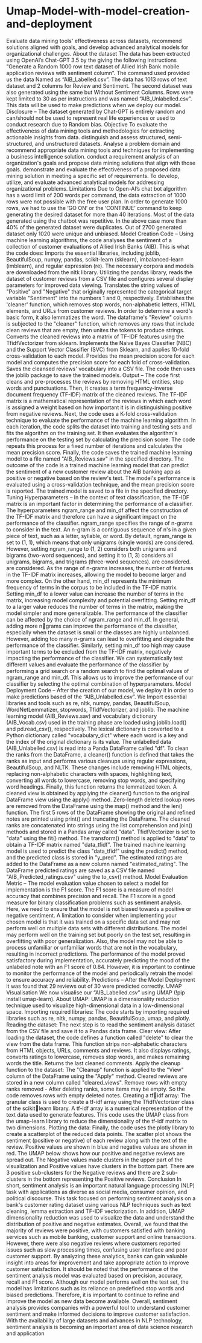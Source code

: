 # Umap-Model-with-model-creation-and-deployment
Evaluate data mining tools' effectiveness across datasets, recommend solutions aligned with goals, and develop advanced analytical models for organizational challenges.
About the dataset
The data has been extracted using OpenAI’s Chat-GPT 3.5 by the giving the following instructions
“Generate a Random 1000 row text dataset of Allied Irish Bank mobile application reviews with 
sentiment column”.
The command used provided us the data Named as “AIB_Labelled.csv”. The data has 1013 rows of text 
dataset and 2 columns for Review and Sentiment. 
The second dataset was also generated using the same but Without Sentiment Columns. Rows were 
kept limited to 30 as per instructions and was named “AIB_Unlabelled.csv”.
This data will be used to make predictions when we deploy our model.
Disclosure – The dataset generated by Chat-GPT is entirely random and can/should not be used to 
represent real life experiences or used to conduct research due to Random bias.
Objective
To evaluate the effectiveness of data mining tools and methodologies for extracting actionable insights 
from data. distinguish and assess structured, semi-structured, and unstructured datasets. Analyse a 
problem domain and recommend appropriate data mining tools and techniques for implementing a 
business intelligence solution. conduct a requirement analysis of an organization's goals and propose 
data mining solutions that align with those goals. demonstrate and evaluate the effectiveness of a 
proposed data mining solution in meeting a specific set of requirements. To develop, utilize, and 
evaluate advanced analytical models for addressing organizational problems.
Limitations
Due to Open-AI’s chat bot algorithm has a word limit of 200 words per command, the data extraction of 
1000 rows were not possible with the free user plan. 
In order to generate 1000 rows, we had to use the ‘GO ON’ or the ‘CONTINUE’ command to keep 
generating the desired dataset for more than 40 iterations. 
Most of the data generated using the chatbot was repetitive. In the above case more than 40% of the 
generated dataset were duplicates. Out of 2700 generated dataset only 1020 were unique and unbiased.
Model Creation
Code –
Using machine learning algorithms, the code analyses the sentiment of a collection of customer 
evaluations of Allied Irish Banks (AIB). This is what the code does:
Imports the essential libraries, including joblib, BeautifulSoup, numpy, pandas, scikit-learn (sklearn), 
imbalanced-learn (imblearn), and regular expression (re).
The necessary corpora and models are downloaded from the nltk library.
Utilizing the pandas library, reads the dataset of customer reviews from a CSV file and configures 
several display parameters for improved data viewing.
Translates the string values of "Positive" and "Negative" that originally represented the categorical 
target variable "Sentiment" into the numbers 1 and 0, respectively.
Establishes the 'cleaner' function, which removes stop words, non-alphabetic letters, HTML elements, 
and URLs from customer reviews. In order to determine a word's basic form, it also lemmatizes the 
word.
The dataframe's "Review" column is subjected to the "cleaner" function, which removes any rows that 
include clean reviews that are empty, then unites the tokens to produce strings.
Converts the cleaned reviews into a matrix of TF-IDF features using the TfidfVectorizer from sklearn.
Implements the Naive Bayes Classifier (NBC) and the Support Vector Classifier (SVC) from Sklearn, 
and applies 10-fold cross-validation to each model.
Provides the mean precision score for each model and computes the precision score for each fold of 
cross-validation.
Saves the cleansed reviews' vocabulary into a CSV file.
The code then uses the joblib package to save the trained models.
Output –
The code first cleans and pre-processes the reviews by removing HTML entities, stop words and 
punctuations. Then, it creates a term frequency-inverse document frequency (TF-IDF) matrix of the 
cleaned reviews. The TF-IDF matrix is a mathematical representation of the reviews in which each word 
is assigned a weight based on how important it is in distinguishing positive from negative reviews.
Next, the code uses a K-fold cross-validation technique to evaluate the performance of the machine 
learning algorithm. In each iteration, the code splits the dataset into training and testing sets and fits the 
algorithm on the training set. It then evaluates the algorithm's performance on the testing set by 
calculating the precision score. The code repeats this process for a fixed number of iterations and 
calculates the mean precision score.
Finally, the code saves the trained machine learning model to a file named "AIB_Reviews.sav" in the 
specified directory.
The outcome of the code is a trained machine learning model that can predict the sentiment of a new 
customer review about the AIB banking app as positive or negative based on the review's text. The 
model's performance is evaluated using a cross-validation technique, and the mean precision score is 
reported. The trained model is saved to a file in the specified directory.
Tuning Hyperparameters –
In the context of text classification, the TF-IDF matrix is an important factor in determining the 
performance of a classifier. The hyperparameters ngram_range and min_df affect the construction of the 
TF-IDF matrix and therefore can have a significant impact on the performance of the 
classifier. ngram_range specifies the range of n-grams to consider in the text. An n-gram is a contiguous 
sequence of n's in a given piece of text, such as a letter, syllable, or word. By default, ngram_range is set 
to (1, 1), which means that only unigrams (single words) are considered. However, setting ngram_range 
to (1, 2) considers both unigrams and bigrams (two-word sequences), and setting it to (1, 3) considers 
all unigrams, bigrams, and trigrams (three-word sequences). are considered. are considered. As the 
range of n-grams increases, the number of features in the TF-IDF matrix increases, allowing the 
model to become larger and more complex.
On the other hand, min_df represents the minimum frequency of terms in the corpus to be included in 
the TF-IDF matrix. Setting min_df to a lower value can increase the number of terms in the 
matrix, increasing model complexity and potential overfitting. Setting min_df to a larger value reduces 
the number of terms in the matrix, making the model simpler and more generalizable. The performance 
of the classifier can be affected by the choice of ngram_range and min_df. In general, adding more ngrams can improve the performance of the classifier, especially when the dataset is small or the classes 
are highly unbalanced.
However, adding too many n-grams can lead to overfitting and degrade the performance of the classifier. 
Similarly, setting min_df too high may cause important terms to be excluded from the TF-IDF matrix, 
negatively impacting the performance of the classifier. We can systematically test different values and 
evaluate the performance of the classifier by performing a grid search or a random search to find the 
optimal values of ngram_range and min_df. This allows us to improve the performance of our classifier 
by selecting the optimal combination of hyperparameters.
Model Deployment
Code –
After the creation of our model, we deploy it in order to make predictions based of the 
“AIB_Unlabelled.csv”.
We Import essential libraries and tools such as re, nltk, numpy, pandas, BeautifulSoup, 
WordNetLemmatizer, stopwords, TfidfVectorizer, and joblib.
The machine learning model (AIB_Reviews.sav) and vocabulary dictionary (AIB_Vocab.csv) used in 
the training phase are loaded using joblib.load() and pd.read_csv(), respectively. The lexical dictionary 
is converted to a Python dictionary called "vocabulary_dict" where each word is a key 
and the index of the original dictionary is its value.
The unlabelled data (AIB_Unlabelled.csv) is read into a Panda DataFrame called "df". To clean 
the ranks from the DataFrame, a cleaner() function is defined that takes the ranks as input and 
performs various cleanups using regular expressions, BeautifulSoup, and NLTK. These changes include 
removing HTML objects, replacing non-alphabetic characters with spaces, highlighting text, converting 
all words to lowercase, removing stop words, and specifying word headings. Finally, this function 
returns the lemmatized token.
A cleaned view is obtained by applying the cleaner() function to the original DataFrame view using the 
apply() method. Zero-length deleted lookup rows are removed from the DataFrame using the map() 
method and the len() function.
The first 5 rows of the DataFrame showing the original and refined notes are printed using print() 
and truncating the DataFrame. The cleaned ranks are concatenated into strings using the list 
comprehension and join() methods and stored in a Pandas array called "data".
TfidfVectorizer is set to "data" using the fit() method. The transform() method is applied to "data" to 
obtain a TF-IDF matrix named "data_tfidf".
The trained machine learning model is used to predict the class "data_tfidf" using the 
predict() method, and the predicted class is stored in "y_pred". The estimated ratings are added to the 
DataFrame as a new column named "estimated_rating".
The DataFrame predicted ratings are saved as a CSV file 
named "AIB_Predicted_ratings.csv" using the to_csv() method.
Model Evaluation Metric –
The model evaluation value chosen to select a model for implementation is the F1 score. The F1 score is 
a measure of model accuracy that combines precision and recall. The F1 score is a good measure for 
binary classification problems such as sentiment analysis. Here, we need to ensure that the model is not 
biased towards a positive or negative sentiment.
A limitation to consider when implementing your chosen model is that it was trained on a specific data 
set and may not perform well on multiple data sets with different distributions. The model 
may perform well on the training set but poorly on the test set, resulting in overfitting with poor 
generalization. Also, the model may not be able to process unfamiliar or unfamiliar words that are not in 
the vocabulary, resulting in incorrect predictions. The performance of the 
model proved satisfactory during implementation, accurately predicting the mood of the unlabeled 
note with an F1 score of 0.84. However, it is important to continue to monitor the performance of the 
model and periodically retrain the model to ensure accuracy and reliability.
Predictions –
After the Model Deployment it was found that 29 reviews out of 30 were predicted correctly.
UMAP Visualisation 
We now visualise our “AIB_Labelled.csv” using UMAP (!pip install umap-learn).
About UMAP: UMAP is a dimensionality reduction technique used to visualize high-dimensional data 
in a low-dimensional space.
Importing required libraries: The code starts by importing required libraries such as re, nltk, numpy, 
pandas, BeautifulSoup, umap, and plotly.
Reading the dataset: The next step is to read the sentiment analysis dataset from the CSV file 
and save it to a Pandas data frame. Clear view: After loading the dataset, the code defines a function 
called "delete" to clear the view from the data frame. This function strips non-alphabetic characters 
from HTML objects, URLs, comments and reviews. It also displays ratings, converts ratings to 
lowercase, removes stop words, and makes remaining words the title. 
Returns the last cleaned comments. Apply the cleanup function to the dataset: The "Cleanup" function is 
applied to the "View" column of the DataFrame using the "Apply" method. Cleared reviews are stored 
in a new column called "cleared_views". Remove rows with empty ranks removed - After deleting 
ranks, some items may be empty. So the code removes rows with empty deleted notes. Creating a tfidf array: The granular class is used to create a tf-idf array using the TfidfVectorizer class of the scikitlearn library. A tf-idf array is a numerical representation of the text data used to generate features. 
This code uses the UMAP class from the umap-learn library to reduce the dimensionality of the tf-idf 
matrix to two dimensions. Plotting the data: Finally, the code uses the plotly library to create 
a scatterplot of the reduced data points. The scatter plot shows the sentiment (positive or negative) of 
each review along with the text of the review. Positive values are shown in blue and negative values are 
shown in red.
The UMAP below shows how our positive and negative reviews are spread out. The Negative values 
made clusters in the upper part of the visualization and Positive values have clusters in the bottom part.
There are 3 positive sub-clusters for the Negative reviews and there are 2 sub-clusters in the bottom 
representing the Positive reviews.
Conclusion 
In short, sentiment analysis is an important natural language processing (NLP) task with applications as 
diverse as social media, consumer opinion, and political discourse. This task focused on performing 
sentiment analysis on a bank's customer rating dataset using various NLP techniques such as text 
cleaning, lemma extraction and TF-IDF vectorization. In addition, UMAP dimensionality reduction was 
used to visualize the data and understand the distribution of positive and negative estimates.
Overall, we found that the majority of reviews were positive, with 
customers satisfied with banking services such as mobile banking, customer support and online 
transactions. However, there were also negative reviews where customers reported issues such as slow 
processing times, confusing user interface and poor customer support. By analyzing these analytics, 
banks can gain valuable insight into areas for improvement and take 
appropriate action to improve customer satisfaction. It should be noted that the performance 
of the sentiment analysis model was evaluated based on precision, accuracy, recall and F1 
score. Although our model performs well on the test set, the model has limitations such as its reliance 
on predefined stop words and biased predictions. Therefore, it is important to continue to 
refine and improve the model as new data become available.
Overall, sentiment analysis provides companies with a powerful tool to understand customer sentiment 
and make informed decisions to improve customer satisfaction. With the availability of large datasets 
and advances in NLP technology, sentiment analysis is becoming an important area of data 
science research and application
